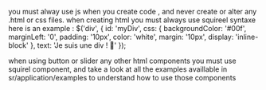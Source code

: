 you must alway use js when you create code , and never create or alter any .html or css files.
when creating html you must always use squireel syntaxe here is an example :
$('div', {
  id: 'myDiv',
  css: {
    backgroundColor: '#00f',
    marginLeft: '0',
    padding: '10px',
    color: 'white',
    margin: '10px',
    display: 'inline-block'
  },
  text: 'Je suis une div ! 🎯'
});

when using button or slider any other html components you must use squirel component, and take a look at all the examples availlable in sr/application/examples to understand how to use those components
